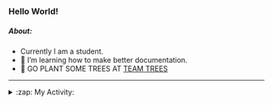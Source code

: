 ### Hello World!

##### About:
- Currently I am a student.
- 🌱 I’m learning how to make better documentation.
- 🌱 GO PLANT SOME TREES AT [TEAM TREES](https://teamtrees.org/)

---
<details>
  <summary>:zap: My Activity:</summary>
  
<!--START_SECTION:waka-->
![Code Time](http://img.shields.io/badge/Code%20Time-1%2C022%20hrs%2011%20mins-blue)

**I'm a Night 🦉** 

```text
🌞 Morning    106 commits    ███░░░░░░░░░░░░░░░░░░░░░░   13.04% 
🌆 Daytime    206 commits    ██████░░░░░░░░░░░░░░░░░░░   25.34% 
🌃 Evening    235 commits    ███████░░░░░░░░░░░░░░░░░░   28.91% 
🌙 Night      266 commits    ████████░░░░░░░░░░░░░░░░░   32.72%

```
📅 **I'm Most Productive on Tuesday** 

```text
Monday       120 commits    ███░░░░░░░░░░░░░░░░░░░░░░   14.76% 
Tuesday      136 commits    ████░░░░░░░░░░░░░░░░░░░░░   16.73% 
Wednesday    121 commits    ███░░░░░░░░░░░░░░░░░░░░░░   14.88% 
Thursday     125 commits    ███░░░░░░░░░░░░░░░░░░░░░░   15.38% 
Friday       104 commits    ███░░░░░░░░░░░░░░░░░░░░░░   12.79% 
Saturday     90 commits     ██░░░░░░░░░░░░░░░░░░░░░░░   11.07% 
Sunday       117 commits    ███░░░░░░░░░░░░░░░░░░░░░░   14.39%

```


📊 **This Week I Spent My Time On** 

```text
🔥 Editors: 
VS Code                  9 hrs 55 mins       █████████████████████████   100.0%

🐱‍💻 Projects: 
TearDrops                3 hrs 52 mins       █████████░░░░░░░░░░░░░░░░   39.04% 
TEA-onboarding-bot       1 hr 57 mins        █████░░░░░░░░░░░░░░░░░░░░   19.75% 
CSF22                    1 hr 45 mins        ████░░░░░░░░░░░░░░░░░░░░░   17.7% 
skillgraff               56 mins             ██░░░░░░░░░░░░░░░░░░░░░░░   9.51% 
advent-of-code-2022      49 mins             ██░░░░░░░░░░░░░░░░░░░░░░░   8.25%

```


 Last Updated on 01/02/2023 20:04:18 UTC
<!--END_SECTION:waka-->
</details>
